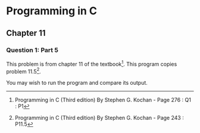 # Programming in C
## Chapter 11
### Question 1: Part 5

This problem is from chapter 11 of the textbook[^1]. This program copies problem 11.5[^2].

You may wish to run the program and compare its output.


[^1]: Programming in C (Third edition) By Stephen G. Kochan - Page 276 : Q1 : P1
[^2]: Programming in C (Third edition) By Stephen G. Kochan - Page 243 : P11.5